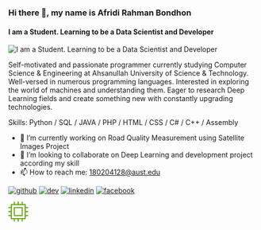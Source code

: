### Hi there 👋, my name is Afridi Rahman Bondhon
#### I am a Student. Learning to be a Data Scientist and Developer
![I am a Student. Learning to be a Data Scientist and Developer](https://as1.ftcdn.net/v2/jpg/02/42/83/38/1000_F_242833857_rsLAXVpWoSsKMOt9n5BCb4IRdNRupQ8X.jpg)

Self-motivated and passionate programmer currently studying Computer Science & Engineering at Ahsanullah University of Science & Technology. Well-versed in numerous programming languages. Interested in exploring the world of machines and understanding them. Eager to research Deep Learning fields and create something new with constantly upgrading technologies.

Skills: Python / SQL / JAVA / PHP / HTML / CSS / C# / C++ / Assembly

- 🔭 I’m currently working on Road Quality Measurement using Satellite Images Project 
- 👯 I’m looking to collaborate on Deep Learning and development project according my skill 
- 📫 How to reach me: 180204128@aust.edu 


[<img src='https://cdn.jsdelivr.net/npm/simple-icons@3.0.1/icons/github.svg' alt='github' height='40'>](https://github.com/AfridiRahmanBondhon)  [<img src='https://cdn.jsdelivr.net/npm/simple-icons@3.0.1/icons/dev-dot-to.svg' alt='dev' height='40'>](https://dev.to/afridirahmanbondhon)  [<img src='https://cdn.jsdelivr.net/npm/simple-icons@3.0.1/icons/linkedin.svg' alt='linkedin' height='40'>](https://www.linkedin.com/in/afridi-rahman-bondhon/)  [<img src='https://cdn.jsdelivr.net/npm/simple-icons@3.0.1/icons/facebook.svg' alt='facebook' height='40'>](https://www.facebook.com/afridirahman.bondhon/)  

<a href='https://docs.github.com/en/developers'><img src='https://raw.githubusercontent.com/acervenky/animated-github-badges/master/assets/devbadge.gif' width='40' height='40'></a> 



<!--
**AfridiRahmanBondhon/AfridiRahmanBondhon** is a ✨ _special_ ✨ repository because its `README.md` (this file) appears on your GitHub profile.

Here are some ideas to get you started:

- 🔭 I’m currently working on ...
- 🌱 I’m currently learning ...
- 👯 I’m looking to collaborate on ...
- 🤔 I’m looking for help with ...
- 💬 Ask me about ...
- 📫 How to reach me: ...
- 😄 Pronouns: ...
- ⚡ Fun fact: ...
-->
